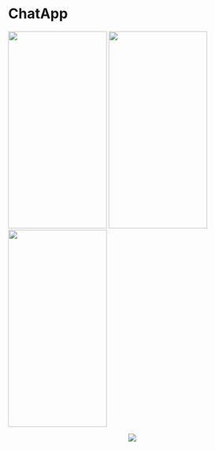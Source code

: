# ChatApp
<img src="https://user-images.githubusercontent.com/35190293/95014757-9ae40e00-0666-11eb-8d10-e901d750bed3.jpg" width=200 height=400>
<img src="https://user-images.githubusercontent.com/35190293/95014773-c23adb00-0666-11eb-90c8-7a676e6afc30.jpg" width=200 height=400>
<img src="https://user-images.githubusercontent.com/35190293/95014757-9ae40e00-0666-11eb-8d10-e901d750bed3.jpg" width=200 height=400>
<p align="center">
  <img src="https://user-images.githubusercontent.com/35190293/95014194-ec8a9980-0662-11eb-81b6-fb4b201293c2.png">
</p>
